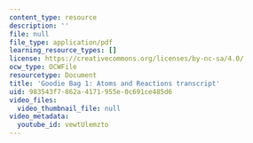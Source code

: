 ```yaml
---
content_type: resource
description: ''
file: null
file_type: application/pdf
learning_resource_types: []
license: https://creativecommons.org/licenses/by-nc-sa/4.0/
ocw_type: OCWFile
resourcetype: Document
title: 'Goodie Bag 1: Atoms and Reactions transcript'
uid: 983543f7-862a-4171-955e-0c691ce485d6
video_files:
  video_thumbnail_file: null
video_metadata:
  youtube_id: vewtUlemzto
---
```

